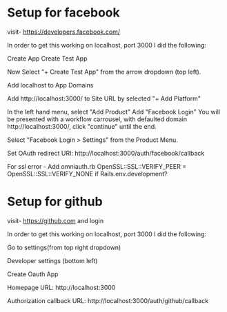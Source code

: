 # Setup for facebook

visit- 
https://developers.facebook.com/

In order to get this working on localhost, port 3000 I did the following:

Create App
Create Test App

Now Select "+ Create Test App" from the arrow dropdown (top left).


Add localhost to App Domains


Add http://localhost:3000/ to Site URL by selected "+ Add Platform"

In the left hand menu, select "Add Product"
Add "Facebook Login"
You will be presented with a workflow carrousel, with defaulted domain http://localhost:3000/, click "continue" until the end.

Select "Facebook Login > Settings" from the Product Menu.

Set OAuth redirect URI: http://localhost:3000/auth/facebook/callback

For ssl error - 
Add omniauth.rb
OpenSSL::SSL::VERIFY_PEER = OpenSSL::SSL::VERIFY_NONE if Rails.env.development? 


# Setup for github

visit- 
https://github.com and login

In order to get this working on localhost, port 3000 I did the following:

Go to settings(from top right dropdown)

Developer settings (bottom left)

Create Oauth App

Homepage URL: http://localhost:3000

Authorization callback URL: http://localhost:3000/auth/github/callback